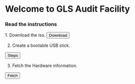 # Welcome to GLS Audit Facility



### Read the instructions
<html>
1. Download the iso. 

  <body>
    <button onclick="window.location.href='https://www.redhat.com';">
      Download
    </button>
  </body>
  <br>

2. Create a bootable USB stick.
  
  <body>
    <button onclick="window.location.href='https://www.redhat.com';">
      Steps
    </button>
  </body>
  <br>

3. Fetch the Hardware information.

  <body>
    <button onclick="window.location.href='https://www.redhat.com';">
      Fetch
    </button>
  </body>
  <br>
</html>
